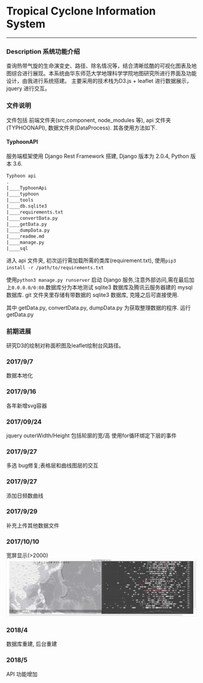 # Tropical Cyclone Information System
____

### Description  系统功能介绍
查询热带气旋的生命演变史、路径、除名情况等，结合清晰炫酷的可视化图表及地图综合进行展现。本系统由华东师范大学地理科学学院地图研究所进行界面及功能设计，由我进行系统搭建。
主要采用的技术栈为D3.js + leaflet 进行数据展示，jquery 进行交互。

### 文件说明
文件包括 前端文件夹(src,component, node_modules 等), api 文件夹(TYPHOONAPI), 数据文件夹(DataProcess).
其各使用方法如下.
#### TyphoonAPI
服务端框架使用 Django Rest Framework 搭建, Django 版本为 2.0.4, Python 版本 3.6.
``` tree
Typhoon api
.
|____TyphoonApi
|____typhoon
|____tools
|____db.sqlite3
|____requirements.txt
|____convertData.py
|____getData.py
|____dumpData.py
|____readme.md
|____manage.py
|____sql
```
进入 api 文件夹, 初次运行需加载所需的类库(requirement.txt), 使用`pip3 install -r /path/to/requirements.txt` 

使用` python3 manage.py runserver ` 启动 Django 服务,注意外部访问,需在最后加上` 0.0.0.0/0:80 `.数据库分为本地测试 sqlite3 数据库及腾讯云服务器建的 mysql 数据库. git 文件夹里存储有带数据的 sqlite3 数据库, 克隆之后可直接使用.

其中 getData.py, convertData.py, dumpData.py 为获取整理数据的程序. 运行 getData.py 

### 前期进展
研究D3的绘制对称面积图及leaflet绘制台风路径。

### 2017/9/7 
数据本地化

### 2017/9/16 
各年新增svg容器

### 2017/09/24
jquery outerWidth/Height 包括轮廓的宽/高
使用for循环绑定下层的事件

### 2017/9/27 
多选 bug修复;表格层和曲线图层的交互


### 2017/9/27 
添加日频数曲线

### 2017/9/29 
补充上传其他数据文件


### 2017/10/10
宽屏显示(>2000)
![宽屏状态](./src/images/preview-wide.png)

### 2018/4
数据库重建, 后台重建

### 2018/5
API 功能增加


